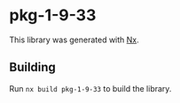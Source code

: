 # pkg-1-9-33

This library was generated with [Nx](https://nx.dev).

## Building

Run `nx build pkg-1-9-33` to build the library.
